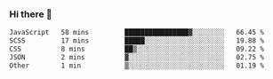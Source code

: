 ### Hi there 👋

<!--START_SECTION:waka-->

```txt
JavaScript   58 mins         ████████████████▓░░░░░░░░   66.45 %
SCSS         17 mins         █████░░░░░░░░░░░░░░░░░░░░   19.88 %
CSS          8 mins          ██▒░░░░░░░░░░░░░░░░░░░░░░   09.22 %
JSON         2 mins          ▓░░░░░░░░░░░░░░░░░░░░░░░░   02.75 %
Other        1 min           ▒░░░░░░░░░░░░░░░░░░░░░░░░   01.19 %
```

<!--END_SECTION:waka-->
